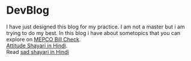 # DevBlog
I have just designed this blog for my practice. I am not a master but i am trying to do my best. In this blog i have about sometopics that you can explore on <a href="https://mepcobillonlinecheck.pk/"> MEPCO Bill Check</a>.<br>
<a href="https://attitudeshayari.org.in/"> Attitude Shayari in Hindi</a>.<br>
Read <a href="https://sadshyari.com/"> sad shayari in Hindi</a>
